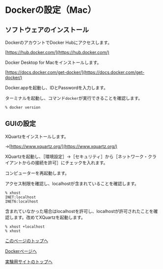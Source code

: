 # Dockerの設定（Mac）

## ソフトウェアのインストール
DockerのアカウントでDocker Hubにアクセスします。

[https://hub.docker.com/](https://hub.docker.com/)

Docker Desktop for Macをインストールします。

[https://docs.docker.com/get-docker/](https://docs.docker.com/get-docker/)

Docker.appを起動し、IDとPasswordを入力します。

ターミナルを起動し、コマンド`docker`が実行できることを確認します。
```
% docker version
```

## GUIの設定
XQuartzをインストールします。

→[https://www.xquartz.org/](https://www.xquartz.org/)

XQuartzを起動し、［環境設定］→［セキュリティ］から［ネットワーク・クライアントからの接続を許可］にチェックを入れます。

コンピューターを再起動します。

アクセス制限を確認し、localhostが含まれていることを確認します。
```
% xhost
INET:localhost
INET6:localhost
```

含まれていなかった場合はlocalhostを許可し、localhostが許可されたことを確認します。改めてXQuartzを起動します。
```
% xhost +localhost
% xhost
```

[このページのトップへ](#)

[Dockerページへ](https://stl-apu.github.io/laboratory_experiments/docker)

[実験用サイトのトップへ](https://stl-apu.github.io/laboratory_experiments/)
